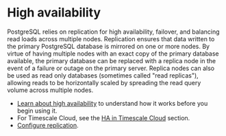 # High availability
PostgreSQL relies on replication for high availability, failover, and balancing
read loads across multiple nodes. Replication ensures that data written to the
primary PostgreSQL database is mirrored on one or more nodes. By virtue of
having multiple nodes with an exact copy of the primary database available, the
primary database can be replaced with a replica node in the event of a failure
or outage on the primary server. Replica nodes can also be used as read only
databases (sometimes called "read replicas"), allowing reads to be horizontally
scaled by spreading the read query volume across multiple nodes.

*   [Learn about high availability][about-ha] to understand how it works
    before you begin using it.
*   For Timescale Cloud, see the [HA in Timescale Cloud][cloud-ha] section.
*   [Configure replication][replication-enable].


[about-ha]: /how-to-guides/replication-and-ha/about-ha/
[ha-enable]: /how-to-guides/replication-and-ha/configure-ha/
[replication-enable]: /how-to-guides/replication-and-ha/configure-replication/
[cloud-ha]: cloud/:currentVersion:/high-availability/
